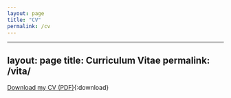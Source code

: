 ```yaml
---
layout: page
title: "CV"
permalink: /cv
---
```

---
layout: page
title: Curriculum Vitae
permalink: /vita/
---

[Download my CV (PDF)](/inputs/WINKLER_Marius_CV.pdf){:download}

